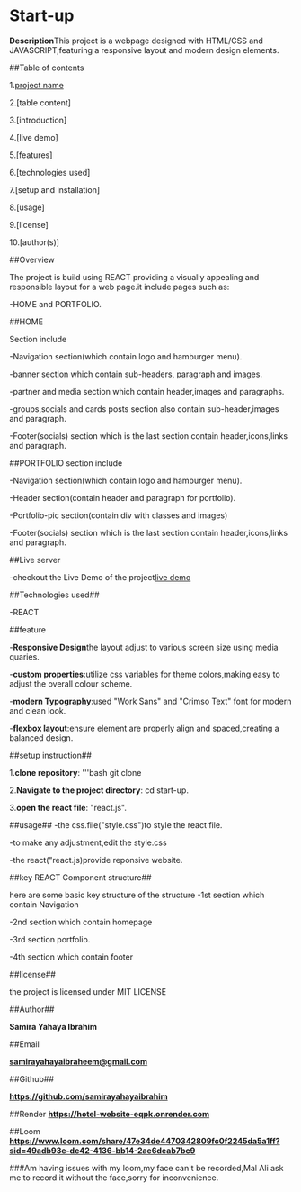 # Start-up

**Description**This project is a webpage designed with HTML/CSS and JAVASCRIPT,featuring a responsive layout and modern design elements.


##Table of contents                        

1.[project name](Sart-up)

2.[table content]

3.[introduction]

4.[live demo]

5.[features]

6.[technologies used]

7.[setup and installation]

8.[usage]

9.[license]

10.[author(s)]


##Overview

The project is build using REACT providing a visually appealing and responsible layout for a web page.it include pages such as:

-HOME and PORTFOLIO.

##HOME

Section include

-Navigation section(which contain logo and hamburger menu).

-banner section which contain sub-headers, paragraph and images.

-partner and media section which contain header,images and paragraphs.

-groups,socials and cards posts section also contain sub-header,images and paragraph.

-Footer(socials) section which is the last section contain header,icons,links and paragraph.

##PORTFOLIO
section include

-Navigation section(which contain logo and hamburger menu).

-Header section(contain header and paragraph for portfolio).

-Portfolio-pic section(contain div with classes and images)

-Footer(socials) section which is the last section contain header,icons,links and paragraph.

##Live server

-checkout the Live Demo of the project[live demo](https://hotel-website-eqpk.onrender.com)

##Technologies used##

-REACT

##feature


-**Responsive Design**the layout adjust to various screen size using media quaries.

-**custom properties**:utilize css variables for theme colors,making easy to adjust the overall colour scheme.

-**modern Typography**:used "Work Sans" and "Crimso Text" font for modern and clean look.

-**flexbox layout**:ensure element are properly align and spaced,creating a balanced design.


##setup instruction##

1.**clone repository**:
'''bash
     git clone
     
2.**Navigate to the project directory**:
   cd start-up.
   
3.**open the react file**:
  "react.js".

  
##usage##
-the css.file("style.css")to style the react file.

-to make any adjustment,edit the style.css

-the react("react.js)provide reponsive website.


##key REACT Component structure##

here are some basic key structure of the  structure
-1st section which contain Navigation

-2nd section which contain homepage

-3rd section portfolio.

-4th section which contain footer

##license##     

the project is licensed under MIT LICENSE


##Author##

**Samira Yahaya Ibrahim**

##Email

**samirayahayaibraheem@gmail.com**

##Github##

**https://github.com/samirayahayaibrahim** 

##Render
**https://hotel-website-eqpk.onrender.com**

##Loom
**https://www.loom.com/share/47e34de4470342809fc0f2245da5a1ff?sid=49adb93e-de42-4136-bb14-2ae6deab7bc9**

###Am having issues with my loom,my face can't be recorded,Mal Ali ask me to record it without the face,sorry for inconvenience.